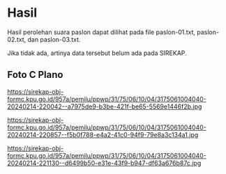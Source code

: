 # Hasil

Hasil perolehan suara paslon dapat dilihat pada file paslon-01.txt, paslon-02.txt, dan paslon-03.txt.

Jika tidak ada, artinya data tersebut belum ada pada SIREKAP.

## Foto C Plano

https://sirekap-obj-formc.kpu.go.id/957a/pemilu/ppwp/31/75/06/10/04/3175061004040-20240214-220042--a7975de9-b3be-421f-be65-5569e1446f2b.jpg

https://sirekap-obj-formc.kpu.go.id/957a/pemilu/ppwp/31/75/06/10/04/3175061004040-20240214-220857--f5b0f788-e4a2-41c0-94f9-79e8a3c134a1.jpg

https://sirekap-obj-formc.kpu.go.id/957a/pemilu/ppwp/31/75/06/10/04/3175061004040-20240214-221130--d6499b50-e31e-43f9-b947-df63a676b87c.jpg
